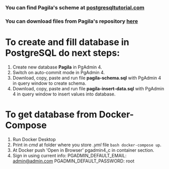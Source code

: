 ### You can find Pagila's scheme at [postgresqltutorial.com](https://www.postgresqltutorial.com/postgresql-getting-started/postgresql-sample-database/)

### You can download files from Pagila's repository [here](https://github.com/devrimgunduz/pagila)

# To create and fill database in PostgreSQL do next steps:
1. Create new database **Pagila** in PgAdmin 4.
2. Switch on auto-commit mode in PgAdmin 4.
3. Download, copy, paste and run file **pagila-schema.sql** with PgAdmin 4 in query window to create schema.
4. Download, copy, paste and run file **pagila-insert-data.sql** with PgAdmin 4 in query window to insert values into database.


# To get database from Docker-Compose
1. Run Docker Desktop
2. Print in *cmd* at folder where you store *.yml* file ```bash docker-compose up```.
3. At Docker push 'Open in Browser' pgadmin4_c in container section.
4. Sign in using current info:
    PGADMIN_DEFAULT_EMAIL: admin@admin.com
    PGADMIN_DEFAULT_PASSWORD: root
